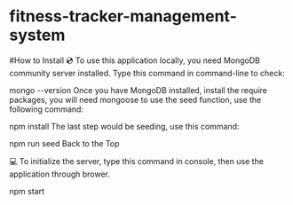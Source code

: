 # fitness-tracker-management-system
#How to Install
💿 To use this application locally, you need MongoDB community server installed. Type this command in command-line to check:

mongo --version
Once you have MongoDB installed, install the require packages, you will need mongoose to use the seed function, use the following command:

npm install
The last step would be seeding, use this command:

npm run seed
Back to the Top

💻 To initialize the server, type this command in console, then use the application through brower.

npm start
